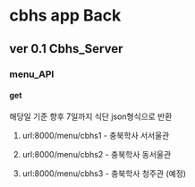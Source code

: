 # cbhs app Back

## ver 0.1 Cbhs_Server
### menu_API

#### get
해당일 기준 향후 7일까지 식단 json형식으로 반환

1. url:8000/menu/cbhs1 - 충북학사 서서울관

2. url:8000/menu/cbhs2 - 충북학사 동서울관 

3. url:8000/menu/cbhs3 - 충북학사 청주관 (예정)

   